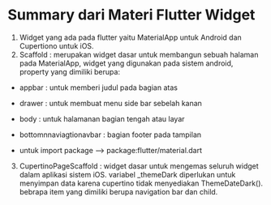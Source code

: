# Summary dari Materi Flutter Widget 


1) Widget yang ada pada flutter yaitu MaterialApp untuk Android dan Cupertiono untuk iOS.
2) Scaffold : merupakan widget dasar untuk membangun sebuah halaman pada MaterialApp, widget yang digunakan pada sistem android, property yang dimiliki berupa:
* appbar : untuk memberi judul pada bagian atas
* drawer : untuk membuat menu side bar sebelah kanan 
* body : untuk halamanan bagian tengah atau layar
* bottomnnaviagtionavbar : bagian footer pada tampilan

* untuk import package --> package:flutter/material.dart

3) CupertinoPageScaffold : widget dasar untuk mengemas seluruh widget dalam aplikasi sistem iOS. variabel _themeDark diperlukan untuk menyimpan data karena cupertino tidak menyediakan ThemeDateDark(). bebrapa item yang dimiliki berupa navigation bar dan child.

